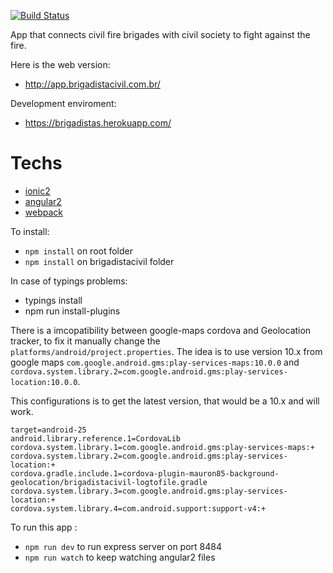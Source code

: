 [![Build Status](https://travis-ci.org/mariohmol/brigadistas.svg?branch=master)](https://travis-ci.org/mariohmol/brigadistas)

App that connects civil fire brigades with civil society to fight against the fire.

Here is the web version:

* http://app.brigadistacivil.com.br/

Development enviroment:

* https://brigadistas.herokuapp.com/

# Techs

- [ionic2](ionicframework.com/docs/v2)
- [angular2](angular.io)
- [webpack](webpack.com)

To install:

* `npm install` on root folder
* `npm install` on brigadistacivil folder

In case of typings problems:

* typings install
* npm run install-plugins

There is a imcopatibility between google-maps cordova and Geolocation tracker, to fix it manually change the `platforms/android/project.properties`. The idea is to use version 10.x from google maps `com.google.android.gms:play-services-maps:10.0.0` and
`cordova.system.library.2=com.google.android.gms:play-services-location:10.0.0`.

This configurations is to get the latest version, that would be a 10.x and will work.

```
target=android-25
android.library.reference.1=CordovaLib
cordova.system.library.1=com.google.android.gms:play-services-maps:+
cordova.system.library.2=com.google.android.gms:play-services-location:+
cordova.gradle.include.1=cordova-plugin-mauron85-background-geolocation/brigadistacivil-logtofile.gradle
cordova.system.library.3=com.google.android.gms:play-services-location:+
cordova.system.library.4=com.android.support:support-v4:+
```

To run this app :

* `npm run dev` to run express server on port 8484
* `npm run watch` to keep watching angular2 files
